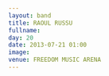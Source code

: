 ```yaml
---
layout: band
title: RAOUL RUSSU
fullname: 
day: 20
date: 2013-07-21 01:00
image: 
venue: FREEDOM MUSIC ARENA
---
```



